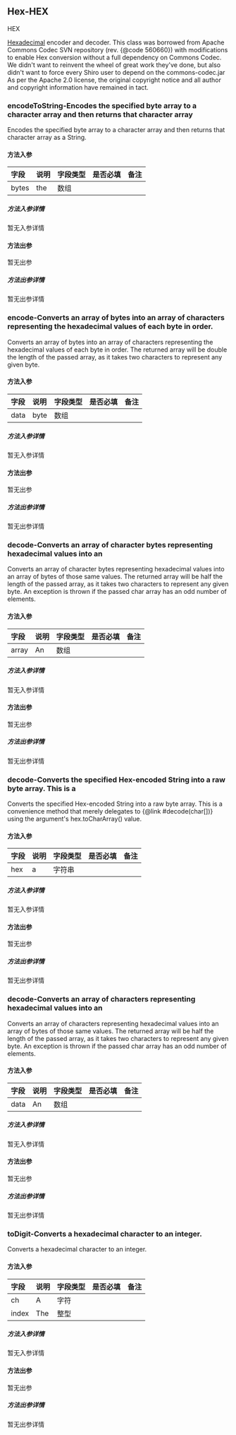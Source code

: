 ## Hex-HEX

HEX

<a href="http://en.wikipedia.org/wiki/Hexadecimal">Hexadecimal</a> encoder and decoder.
This class was borrowed from Apache Commons Codec SVN repository (rev. {@code 560660}) with modifications
to enable Hex conversion without a full dependency on Commons Codec.  We didn't want to reinvent the wheel of
great work they've done, but also didn't want to force every Shiro user to depend on the commons-codec.jar
As per the Apache 2.0 license, the original copyright notice and all author and copyright information have
remained in tact.

### encodeToString-Encodes the specified byte array to a character array and then returns that character array

Encodes the specified byte array to a character array and then returns that character array
as a String.

#### 方法入参

| 字段 | 说明 | 字段类型 | 是否必填 | 备注 |
|:---|:---|:---|:---|:----|
| bytes | the | 数组 |  |  |

##### 方法入参详情

暂无入参详情

#### 方法出参

暂无出参

##### 方法出参详情

暂无出参详情

### encode-Converts an array of bytes into an array of characters representing the hexadecimal values of each byte in order.

Converts an array of bytes into an array of characters representing the hexadecimal values of each byte in order.
The returned array will be double the length of the passed array, as it takes two characters to represent any
given byte.

#### 方法入参

| 字段 | 说明 | 字段类型 | 是否必填 | 备注 |
|:---|:---|:---|:---|:----|
| data | byte | 数组 |  |  |

##### 方法入参详情

暂无入参详情

#### 方法出参

暂无出参

##### 方法出参详情

暂无出参详情

### decode-Converts an array of character bytes representing hexadecimal values into an

Converts an array of character bytes representing hexadecimal values into an
array of bytes of those same values. The returned array will be half the
length of the passed array, as it takes two characters to represent any
given byte. An exception is thrown if the passed char array has an odd
number of elements.

#### 方法入参

| 字段 | 说明 | 字段类型 | 是否必填 | 备注 |
|:---|:---|:---|:---|:----|
| array | An | 数组 |  |  |

##### 方法入参详情

暂无入参详情

#### 方法出参

暂无出参

##### 方法出参详情

暂无出参详情

### decode-Converts the specified Hex-encoded String into a raw byte array.  This is a

Converts the specified Hex-encoded String into a raw byte array.  This is a
convenience method that merely delegates to {@link #decode(char[])} using the
argument's hex.toCharArray() value.

#### 方法入参

| 字段 | 说明 | 字段类型 | 是否必填 | 备注 |
|:---|:---|:---|:---|:----|
| hex | a | 字符串 |  |  |

##### 方法入参详情

暂无入参详情

#### 方法出参

暂无出参

##### 方法出参详情

暂无出参详情

### decode-Converts an array of characters representing hexadecimal values into an

Converts an array of characters representing hexadecimal values into an
array of bytes of those same values. The returned array will be half the
length of the passed array, as it takes two characters to represent any
given byte. An exception is thrown if the passed char array has an odd
number of elements.

#### 方法入参

| 字段 | 说明 | 字段类型 | 是否必填 | 备注 |
|:---|:---|:---|:---|:----|
| data | An | 数组 |  |  |

##### 方法入参详情

暂无入参详情

#### 方法出参

暂无出参

##### 方法出参详情

暂无出参详情

### toDigit-Converts a hexadecimal character to an integer.

Converts a hexadecimal character to an integer.

#### 方法入参

| 字段 | 说明 | 字段类型 | 是否必填 | 备注 |
|:---|:---|:---|:---|:----|
| ch | A | 字符 |  |  |
| index | The | 整型 |  |  |

##### 方法入参详情

暂无入参详情

#### 方法出参

暂无出参

##### 方法出参详情

暂无出参详情




